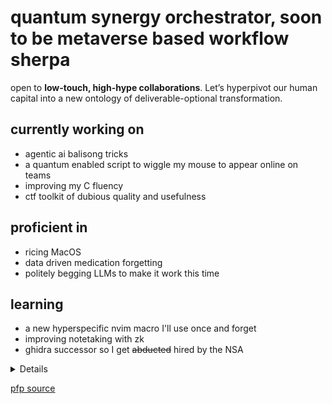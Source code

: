 # quantum synergy orchestrator, soon to be metaverse based workflow sherpa



open to **low-touch, high-hype collaborations**. Let’s hyperpivot our human capital into a new ontology of deliverable-optional transformation.

## currently working on
- agentic ai balisong tricks
- a quantum enabled script to wiggle my mouse to appear online on teams
- improving my C fluency
- ctf toolkit of dubious quality and usefulness

## proficient in
- ricing MacOS
- data driven medication forgetting 
- politely begging LLMs to make it work this time 

## learning
- a new hyperspecific nvim macro I'll use once and forget
- improving notetaking with zk
- ghidra successor so I get ~~abducted~~ hired by the NSA

<details> 
made you look
</details>

[pfp source](https://forgottenrealms.fandom.com/wiki/Firbolg)
